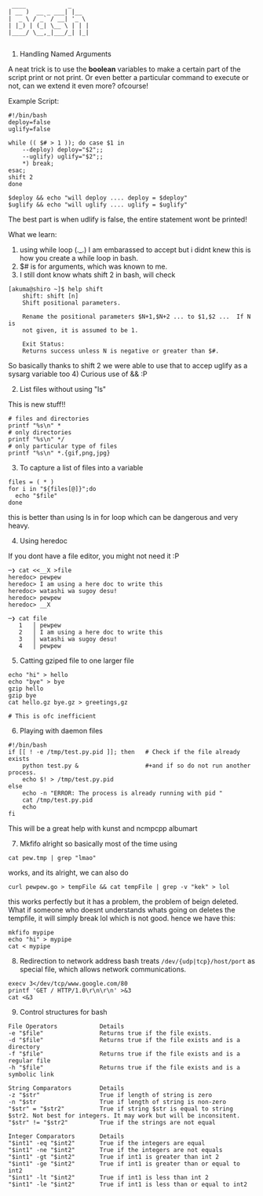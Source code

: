 ```
 ____            _     
| __ )  __ _ ___| |__  
|  _ \ / _` / __| '_ \ 
| |_) | (_| \__ \ | | |
|____/ \__,_|___/_| |_|
                       
```

1. Handling Named Arguments

A neat trick is to use the __boolean__ variables to make a certain part of the script print or
not print. Or even better a particular command to execute or not, can we extend it even more?
ofcourse! 

Example Script: 

```
#!/bin/bash
deploy=false
uglify=false

while (( $# > 1 )); do case $1 in
    --deploy) deploy="$2";;
    --uglify) uglify="$2";;
    *) break;
esac;
shift 2
done

$deploy && echo "will deploy .... deploy = $deploy"
$uglify && echo "will uglify .... uglify = $uglify"
```
The best part is when udlify is false, the entire statement wont be printed!

What we learn: 
1) using while loop (._.) I am embarassed to accept but i didnt knew this is how you create
a while loop in bash. 
2) $# is for arguments, which was known to me. 
3) I still dont know whats shift 2 in bash, will check 
```
[akuma@shiro ~]$ help shift
    shift: shift [n]
    Shift positional parameters.
    
    Rename the positional parameters $N+1,$N+2 ... to $1,$2 ...  If N is
    not given, it is assumed to be 1.
    
    Exit Status:
    Returns success unless N is negative or greater than $#.
```
So basically thanks to shift 2 we were able to use that to accep uglify as a sysarg variable too
4) Curious use of && :P

2. List files without using "ls"

This is new stuff!!
```
# files and directories
printf "%s\n" *
# only directories
printf "%s\n" */
# only particular type of files
printf "%s\n" *.{gif,png,jpg}

```
3. To capture a list of files into a variable 
```
files = ( * )
for i in "${files[@]}";do
  echo "$file"
done
```
this is better than using ls in for loop which can be dangerous and very heavy.

4. Using heredoc

If you dont have a file editor, you might not need it :P
```
─❯ cat <<__X >file
heredoc> pewpew
heredoc> I am using a here doc to write this
heredoc> watashi wa sugoy desu!
heredoc> pewpew 
heredoc> __X

─❯ cat file
   1   │ pewpew
   2   │ I am using a here doc to write this
   3   │ watashi wa sugoy desu!
   4   │ pewpew 
```
5. Catting gziped file to one larger file

```
echo "hi" > hello
echo "bye" > bye
gzip hello
gzip bye
cat hello.gz bye.gz > greetings,gz

# This is ofc inefficient 
```
6. Playing with daemon files
```
#!/bin/bash
if [[ ! -e /tmp/test.py.pid ]]; then   # Check if the file already exists
    python test.py &                   #+and if so do not run another process.
    echo $! > /tmp/test.py.pid
else
    echo -n "ERROR: The process is already running with pid "
    cat /tmp/test.py.pid
    echo
fi
```
This will be a great help with kunst and ncmpcpp albumart

7. Mkfifo 
alright so basically most of the time using 
```
cat pew.tmp | grep "lmao"
```
works, and its alright, we can also do 
```
curl pewpew.go > tempFile && cat tempFile | grep -v "kek" > lol
```
this works perfectly but it has a problem, the problem of beign deleted. What if someone who 
doesnt understands whats going on deletes the tempfile, it will simply break lol which is not good. 
hence we have this: 
```
mkfifo mypipe 
echo "hi" > mypipe
cat < mypipe
```
8. Redirection to network address
bash treats `/dev/{udp|tcp}/host/port` as special file, which allows network communications. 
```
execv 3</dev/tcp/www.google.com/80
printf 'GET / HTTP/1.0\r\n\r\n' >&3
cat <&3
```
9. Control structures for bash

```
File Operators            Details
-e "$file"                Returns true if the file exists.
-d "$file"                Returns true if the file exists and is a directory
-f "$file"                Returns true if the file exists and is a regular file
-h "$file"                Returns true if the file exists and is a symbolic link

String Comparators        Details
-z "$str"                 True if length of string is zero
-n "$str                  True if length of string is non-zero
"$str" = "$str2"          True if string $str is equal to string $str2. Not best for integers. It may work but will be inconsitent.
"$str" != "$str2"         True if the strings are not equal

Integer Comparators       Details
"$int1" -eq "$int2"       True if the integers are equal
"$int1" -ne "$int2"       True if the integers are not equals
"$int1" -gt "$int2"       True if int1 is greater than int 2
"$int1" -ge "$int2"       True if int1 is greater than or equal to int2
"$int1" -lt "$int2"       True if int1 is less than int 2
"$int1" -le "$int2"       True if int1 is less than or equal to int2
```
